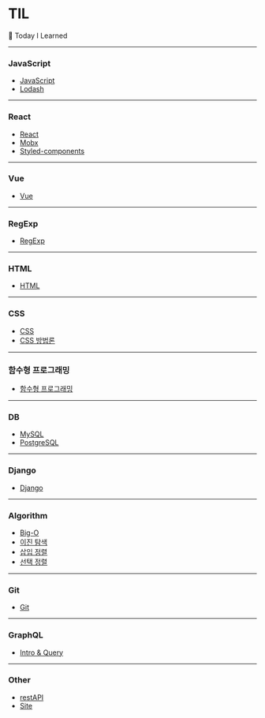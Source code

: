 # TIL

📝 Today I Learned

<hr />

### JavaScript

- [JavaScript](https://github.com/john015/TIL/blob/master/javaScript/javaScript.md)
- [Lodash](https://github.com/john015/TIL/blob/master/javaScript/lodash.md)

<hr />

### React

- [React](https://github.com/john015/TIL/blob/master/react/react.md)
- [Mobx](https://github.com/john015/TIL/blob/master/react/mobx.md)
- [Styled-components](https://github.com/john015/TIL/blob/master/react/styled-components.md)

<hr />

### Vue

- [Vue](https://github.com/john015/TIL/blob/master/vue/Vue.md)

<hr />

### RegExp

- [RegExp](https://github.com/john015/TIL/blob/master/regExp/regExp.md)

<hr />

### HTML

- [HTML](https://github.com/john015/TIL/blob/master/html/html.md)

<hr />

### CSS

- [CSS](https://github.com/john015/TIL/blob/master/css/css.md)
- [CSS 방법론](https://github.com/john015/TIL/blob/master/css/css-methodologies.md)

<hr />

### 함수형 프로그래밍

- [함수형 프로그래밍](https://github.com/john015/TIL/blob/master/functional-programing/FP.md)

<hr />

### DB

- [MySQL](https://github.com/john015/TIL/blob/master/db/mysql.md)
- [PostgreSQL](https://github.com/john015/TIL/blob/master/db/postgreSQL.md)

<hr />

### Django

- [Django](https://github.com/john015/TIL/blob/master/django/django.md)

<hr />

### Algorithm

- [Big-O](https://github.com/john015/TIL/blob/master/algorithm/big-o.md)
- [이진 탐색](https://github.com/john015/TIL/blob/master/algorithm/binary-search.md)
- [삽입 정렬](https://github.com/john015/TIL/blob/master/algorithm/insertion-sort.md)
- [선택 정렬](https://github.com/john015/TIL/blob/master/algorithm/selection-sort.md)

<hr />

### Git

- [Git](https://github.com/john015/TIL/blob/master/git/git.md)

<hr />

### GraphQL

- [Intro & Query](https://github.com/john015/TIL/blob/master/graphQL/Intro%20%26%20Query.md)

<hr />

### Other

- [restAPI](https://github.com/john015/TIL/blob/master/other/restApi.md)
- [Site](https://github.com/john015/TIL/blob/master/other/site.md)
